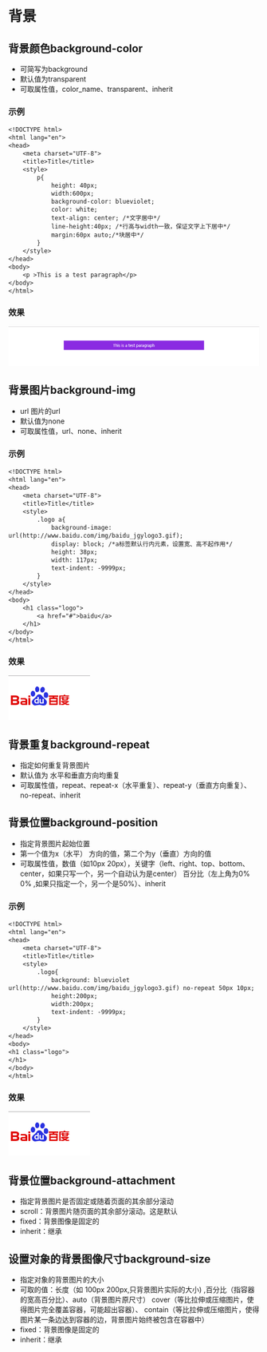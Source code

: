 # 背景

## 背景颜色background-color
* 可简写为background
* 默认值为transparent
* 可取属性值，color_name、transparent、inherit
### 示例
```
<!DOCTYPE html>
<html lang="en">
<head>
    <meta charset="UTF-8">
    <title>Title</title>
    <style>
        p{
            height: 40px;
            width:600px;
            background-color: blueviolet;
            color: white;
            text-align: center; /*文字居中*/
            line-height:40px; /*行高与width一致，保证文字上下居中*/
            margin:60px auto;/*块居中*/
        }
    </style>
</head>
<body>
    <p >This is a test paragraph</p>
</body>
</html>
```

### 效果
 ![背景颜色](./bgcolor.png)

## 背景图片background-img
* url 图片的url
* 默认值为none
* 可取属性值，url、none、inherit
### 示例
```
<!DOCTYPE html>
<html lang="en">
<head>
    <meta charset="UTF-8">
    <title>Title</title>
    <style>
        .logo a{
            background-image: url(http://www.baidu.com/img/baidu_jgylogo3.gif);
            display: block; /*a标签默认行内元素，设置宽、高不起作用*/
            height: 38px;
            width: 117px;
            text-indent: -9999px;
        }
    </style>
</head>
<body>
    <h1 class="logo">
        <a href="#">baidu</a>
    </h1>
</body>
</html>
```

### 效果
 ![背景图片](./bgimg.png)

## 背景重复background-repeat
* 指定如何重复背景图片
* 默认值为 水平和垂直方向均重复
* 可取属性值，repeat、repeat-x（水平重复）、repeat-y（垂直方向重复）、no-repeat、inherit


## 背景位置background-position
* 指定背景图片起始位置
* 第一个值为x（水平） 方向的值，第二个为y（垂直）方向的值
* 可取属性值，数值（如10px 20px），关键字（left、right、top、bottom、center，如果只写一个，另一个自动认为是center）
   百分比（左上角为0% 0% ,如果只指定一个，另一个是50%）、inherit
### 示例
```
<!DOCTYPE html>
<html lang="en">
<head>
    <meta charset="UTF-8">
    <title>Title</title>
    <style>
        .logo{
            background: blueviolet url(http://www.baidu.com/img/baidu_jgylogo3.gif) no-repeat 50px 10px;
            height:200px;
            width:200px;
            text-indent: -9999px;
        }
    </style>
</head>
<body>
<h1 class="logo">
</h1>
</body>
</html>
```

### 效果
 ![背景图片](./bgimg.png)

## 背景位置background-attachment
* 指定背景图片是否固定或随着页面的其余部分滚动
* scroll：背景图片随页面的其余部分滚动。这是默认
* fixed：背景图像是固定的
* inherit：继承

## 设置对象的背景图像尺寸background-size
* 指定对象的背景图片的大小
* 可取的值：长度（如 100px 200px,只背景图片实际的大小) ,百分比（指容器的宽高百分比）、auto（背景图片原尺寸）
   cover（等比拉伸或压缩图片，使得图片完全覆盖容器，可能超出容器）、
   contain（等比拉伸或压缩图片，使得图片某一条边达到容器的边，背景图片始终被包含在容器中）
* fixed：背景图像是固定的
* inherit：继承
